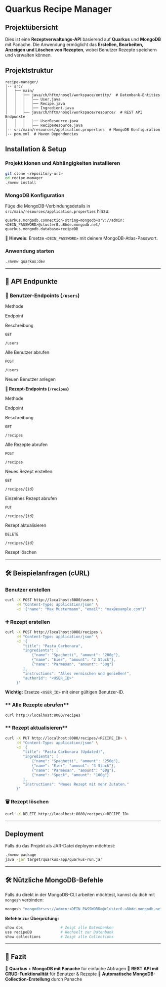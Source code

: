 
# Quarkus Recipe Manager

## Projektübersicht

Dies ist eine **Rezeptverwaltungs-API** basierend auf **Quarkus** und **MongoDB** mit Panache. Die Anwendung ermöglicht das **Erstellen, Bearbeiten, Anzeigen und Löschen von Rezepten**, wobei Benutzer Rezepte speichern und verwalten können.

## Projektstruktur

```
recipe-manager/
│-- src/
│   ├── main/
│   │   ├── java/ch/hftm/nosql/workspace/entity/  # Datenbank-Entities
│   │   │   ├── User.java
│   │   │   ├── Recipe.java
│   │   │   ├── Ingredient.java
│   │   ├── java/ch/hftm/nosql/workspace/resource/  # REST API Endpunkte
│   │   │   ├── UserResource.java
│   │   │   ├── RecipeResource.java
│-- src/main/resources/application.properties  # MongoDB Konfiguration
│-- pom.xml  # Maven Dependencies

```

## Installation & Setup

### **Projekt klonen und Abhängigkeiten installieren**

```sh
git clone <repository-url>
cd recipe-manager
./mvnw install

```

###  **MongoDB Konfiguration**

Füge die MongoDB-Verbindungsdetails in `src/main/resources/application.properties` hinzu:

```properties
quarkus.mongodb.connection-string=mongodb+srv://admin:<DEIN_PASSWORD>@cluster0.u8hde.mongodb.net/
quarkus.mongodb.database=recipeDB

```

🔹 **Hinweis:** Ersetze `<DEIN_PASSWORD>` mit deinem MongoDB-Atlas-Passwort.

### **Anwendung starten**

```sh
./mvnw quarkus:dev

```

----------

## 📡 API Endpunkte

### 🔹 **Benutzer-Endpoints (`/users`)**

Methode

Endpoint

Beschreibung

`GET`

`/users`

Alle Benutzer abrufen

`POST`

`/users`

Neuen Benutzer anlegen

**🔹 Rezept-Endpoints (`/recipes`)**

Methode

Endpoint

Beschreibung

`GET`

`/recipes`

Alle Rezepte abrufen

`POST`

`/recipes`

Neues Rezept erstellen

`GET`

`/recipes/{id}`

Einzelnes Rezept abrufen

`PUT`

`/recipes/{id}`

Rezept aktualisieren

`DELETE`

`/recipes/{id}`

Rezept löschen

----------

## 🛠 Beispielanfragen (cURL)

### **Benutzer erstellen**

```sh
curl -X POST http://localhost:8080/users \
     -H "Content-Type: application/json" \
     -d '{"name": "Max Mustermann", "email": "max@example.com"}'

```

### **➕ Rezept erstellen**

```sh
curl -X POST http://localhost:8080/recipes \
     -H "Content-Type: application/json" \
     -d '{
        "title": "Pasta Carbonara",
        "ingredients": [
            {"name": "Spaghetti", "amount": "200g"},
            {"name": "Eier", "amount": "2 Stück"},
            {"name": "Parmesan", "amount": "50g"}
        ],
        "instructions": "Alles vermischen und genießen!",
        "authorId": "<USER_ID>"
     }'

```

**Wichtig:** Ersetze `<USER_ID>` mit einer gültigen Benutzer-ID.

### ** Alle Rezepte abrufen**

```sh
curl http://localhost:8080/recipes

```

### ** Rezept aktualisieren**

```sh
curl -X PUT http://localhost:8080/recipes/<RECIPE_ID> \
     -H "Content-Type: application/json" \
     -d '{
        "title": "Pasta Carbonara (Updated)",
        "ingredients": [
            {"name": "Spaghetti", "amount": "250g"},
            {"name": "Eier", "amount": "3 Stück"},
            {"name": "Parmesan", "amount": "60g"},
            {"name": "Speck", "amount": "100g"}
        ],
        "instructions": "Neues Rezept mit mehr Zutaten."
     }'

```

### **🗑 Rezept löschen**

```sh
curl -X DELETE http://localhost:8080/recipes/<RECIPE_ID>

```

----------

## Deployment

Falls du das Projekt als JAR-Datei deployen möchtest:

```sh
./mvnw package
java -jar target/quarkus-app/quarkus-run.jar

```

----------

## 🛠 Nützliche MongoDB-Befehle

Falls du direkt in der MongoDB-CLI arbeiten möchtest, kannst du dich mit `mongosh` verbinden:

```sh
mongosh "mongodb+srv://admin:<DEIN_PASSWORD>@cluster0.u8hde.mongodb.net/"

```

**Befehle zur Überprüfung:**

```sh
show dbs                 # Zeigt alle Datenbanken
use recipeDB             # Wechselt zur Datenbank
show collections         # Zeigt alle Collections

```

----------

## 🎯 Fazit

🔹 **Quarkus + MongoDB mit Panache** für einfache Abfragen 🔹 **REST API mit CRUD-Funktionalität** für Benutzer & Rezepte 🔹 **Automatische MongoDB-Collection-Erstellung** durch Panache

<Table  {field}  />